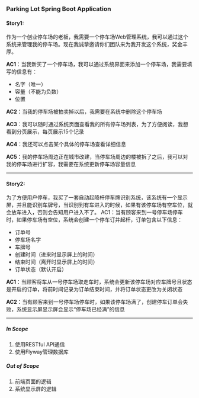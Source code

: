 ### Parking Lot Spring Boot Application
#### Story1:

作为一个创业停车场的老板，我需要一个停车场Web管理系统，我可以通过这个系统来管理我的停车场。现在我诚挚邀请你们团队来为我开发这个系统，奖金丰厚。

**AC1**：当我新买了一个停车场，我可以通过系统界面来添加一个停车场，我需要填写的信息有：
 - 名字（唯一）
 - 容量（不能为负数）
 - 位置

**AC2**：当我的停车场被拍卖掉以后，我需要在系统中删除这个停车场

**AC3**：我可以随时通过系统页面查看我的所有停车场列表，为了方便阅读，我想看到分页展示，每页展示15个记录

**AC4**：我还可以点击某个具体的停车场查看详细信息

**AC5**：我的停车场周边正在城市改建，当停车场周边的楼被拆了之后，我可以对我的停车场进行扩容，我需要在系统更新停车场容量信息

----------

#### Story2:
为了方便用户停车，我买了一套自动起降杆停车牌识别系统，该系统有一个显示屏，并且能识别车牌号，当识别到有车进入的时候，如果有该停车场有空车位，就会放车进入，否则会告知用户进入不了。
AC1：当有顾客来到一号停车场停车时，如果停车场有空位，系统会创建一个停车订并起杆，订单包含以下信息：
  - 订单号
  - 停车场名字
  - 车牌号
  - 创建时间（进来时显示屏上的时间）
  - 结束时间（离开时显示屏上的时间）
  - 订单状态（默认开启）

**AC1**：当顾客将车从一号停车场取走车时，系统会更新该停车场对应车牌号且状态是开启的订单，将前时间记录为订单结束时间，并将订单状态更改为关闭状态

**AC2**：当有顾客来到一号停车场停车时，如果该停车场满了，创建停车订单会失败，系统显示屏显示屏会显示“停车场已经满”的信息

-----------

##### In Scope
1. 使用RESTful API通信
2. 使用Flyway管理数据库

##### Out of Scope
1. 前端页面的逻辑
2. 系统显示屏的逻辑

